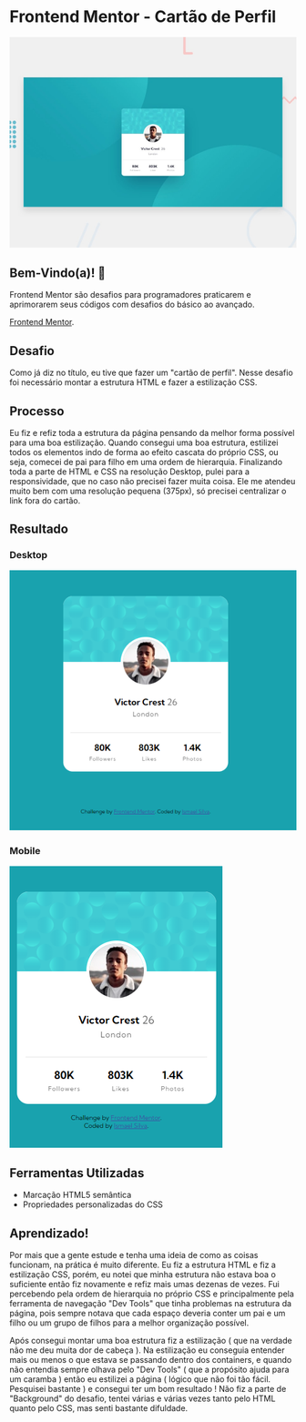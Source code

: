 # Frontend Mentor - Cartão de Perfil

![Design preview for the Profile card component coding challenge](./design/desktop-preview.jpg)

## Bem-Vindo(a)! 👋

Frontend Mentor são desafios para programadores praticarem e aprimorarem seus códigos com desafios do básico ao avançado.

[Frontend Mentor](https://www.frontendmentor.io).

## Desafio

Como já diz no título, eu tive que fazer um "cartão de perfil". Nesse desafio foi necessário montar a estrutura HTML e fazer a estilização CSS.

## Processo

Eu fiz e refiz toda a estrutura da página pensando da melhor forma possível para uma boa estilização. Quando consegui uma boa estrutura, estilizei todos os elementos indo de forma ao efeito cascata do próprio CSS, ou seja, comecei de pai para filho em uma ordem de hierarquia.
Finalizando toda a parte de HTML e CSS na resolução Desktop, pulei para a responsividade, que no caso não precisei fazer muita coisa. Ele me atendeu muito bem com uma resolução pequena (375px), só precisei centralizar o link fora do cartão.

## Resultado

### Desktop
![Resultado-Desktop](./design/resultado-desktop.png)

### Mobile
![Resultado-Mobile](./design/resultado-mobile.png)

## Ferramentas Utilizadas

- Marcação HTML5 semântica
- Propriedades personalizadas do CSS

## Aprendizado!

Por mais que a gente estude e tenha uma ideia de como as coisas funcionam, na prática é muito diferente. Eu fiz a estrutura HTML e fiz a estilização CSS, porém, eu notei que minha estrutura não estava boa o suficiente então fiz novamente e refiz mais umas dezenas de vezes. Fui percebendo pela ordem de hierarquia no próprio CSS e principalmente pela ferramenta de navegação "Dev Tools" que tinha problemas na estrutura da página, pois sempre notava que cada espaço deveria conter um pai e um filho ou um grupo de filhos para a melhor organização possível.

Após consegui montar uma boa estrutura fiz a estilização ( que na verdade não me deu muita dor de cabeça ). Na estilização eu conseguia entender mais ou menos o que estava se passando dentro dos containers, e quando não entendia sempre olhava pelo "Dev Tools" ( que a propósito ajuda para um caramba ) então eu estilizei a página ( lógico que não foi tão fácil. Pesquisei bastante ) e consegui ter um bom resultado ! Não fiz a parte de "Background" do desafio, tentei várias e várias vezes tanto pelo HTML quanto pelo CSS, mas senti bastante difuldade.
